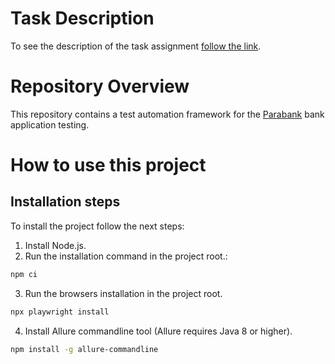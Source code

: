 # Task Description

To see the description of the task assignment [follow the link](https://github.com/mate-academy/qa_pw_parabank_test_framework/blob/main/TaskDescription.md).

# Repository Overview

This repository contains a test automation framework for the [Parabank](https://parabank.parasoft.com/parabank/index.htm) bank application testing.

# How to use this project

## Installation steps

To install the project follow the next steps:

1. Install Node.js.
2. Run the installation command in the project root.:
```bash
npm ci
```
3. Run the browsers installation in the project root.
```bash
npx playwright install
```
4. Install Allure commandline tool (Allure requires Java 8 or higher).
```bash
npm install -g allure-commandline
```

